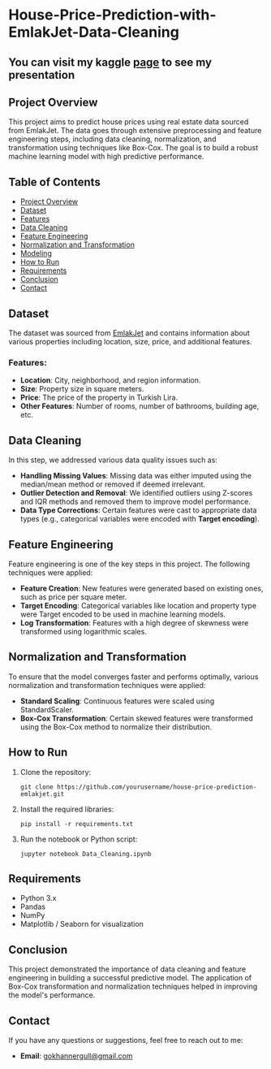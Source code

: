 # House-Price-Prediction-with-EmlakJet-Data-Cleaning
##  You can visit my kaggle [page](https://www.kaggle.com/code/gokhanergul/house-price-prediction-with-emlakjet-data-cleaning)  to see my presentation

## Project Overview
This project aims to predict house prices using real estate data sourced from EmlakJet. The data goes through extensive preprocessing and feature engineering steps, including data cleaning, normalization, and transformation using techniques like Box-Cox. The goal is to build a robust machine learning model with high predictive performance.

## Table of Contents
- [Project Overview](#project-overview)
- [Dataset](#dataset)
- [Features](#Features)
- [Data Cleaning](#data-cleaning)
- [Feature Engineering](#feature-engineering)
- [Normalization and Transformation](#normalization-and-transformation)
- [Modeling](#modeling)
- [How to Run](#how-to-run)
- [Requirements](#requirements)
- [Conclusion](#conclusion)
- [Contact](#contact)

## Dataset
The dataset was sourced from [EmlakJet](https://www.emlakjet.com/) and contains information about various properties including location, size, price, and additional features. 

### Features:
- **Location**: City, neighborhood, and region information.
- **Size**: Property size in square meters.
- **Price**: The price of the property in Turkish Lira.
- **Other Features**: Number of rooms, number of bathrooms, building age, etc.

## Data Cleaning
In this step, we addressed various data quality issues such as:
- **Handling Missing Values**: Missing data was either imputed using the median/mean method or removed if deemed irrelevant.
- **Outlier Detection and Removal**: We identified outliers using Z-scores and IQR methods and removed them to improve model performance.
- **Data Type Corrections**: Certain features were cast to appropriate data types (e.g., categorical variables were encoded with **Target encoding**).

## Feature Engineering
Feature engineering is one of the key steps in this project. The following techniques were applied:
- **Feature Creation**: New features were generated based on existing ones, such as price per square meter.
- **Target Encoding**: Categorical variables like location and property type were Target encoded to be used in machine learning models.
- **Log Transformation**: Features with a high degree of skewness were transformed using logarithmic scales.

## Normalization and Transformation
To ensure that the model converges faster and performs optimally, various normalization and transformation techniques were applied:
- **Standard Scaling**: Continuous features were scaled using StandardScaler.
- **Box-Cox Transformation**: Certain skewed features were transformed using the Box-Cox method to normalize their distribution.




## How to Run
1. Clone the repository:
   ```
   git clone https://github.com/yourusername/house-price-prediction-emlakjet.git
   ```
2. Install the required libraries:
   ```
   pip install -r requirements.txt
   ```
3. Run the notebook or Python script:
   ```
   jupyter notebook Data_Cleaning.ipynb
   ```

## Requirements
- Python 3.x
- Pandas
- NumPy
- Matplotlib / Seaborn for visualization

## Conclusion
This project demonstrated the importance of data cleaning and feature engineering in building a successful predictive model. The application of Box-Cox transformation and normalization techniques helped in improving the model's performance.

## Contact
If you have any questions or suggestions, feel free to reach out to me:
- **Email**: gokhannergull@gmail.com

